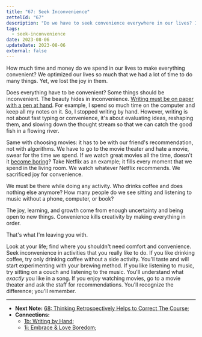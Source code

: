 ```yaml
---
title: "67: Seek Inconvenience"
zettelId: "67"
description: "Do we have to seek convenience everywhere in our lives? I don't think so. Inconvenience brings the forgotten joy."
tags:
  - seek-inconvenience
date: 2023-08-06
updateDate: 2023-08-06
external: false
---
```


How much time and money do we spend in our lives to make everything convenient? We optimized our lives so much that we had a lot of time to do many things. Yet, we lost the joy in them.

Does everything have to be convenient? Some things should be inconvenient. The beauty hides in inconvenience. [Writing must be on paper with a pen at hand](/notes/1b/). For example, I spend so much time on the computer and keep all my notes on it. So, I stopped writing by hand. However, writing is not about fast typing or convenience, it's about evaluating ideas, reshaping them, and slowing down the thought stream so that we can catch the good fish in a flowing river.

Same with choosing movies: it has to be with our friend's recommendation, not with algorithms. We have to go to the movie theater and hate a movie, swear for the time we spend. If we watch great movies all the time, doesn't it [become boring](/notes/1i/)? Take Netflix as an example; it fills every moment that we spend in the living room. We watch whatever Netflix recommends. We sacrificed joy for convenience.

We must be there while doing any activity. Who drinks coffee and does nothing else anymore? How many people do we see sitting and listening to music without a phone, computer, or book?

The joy, learning, and growth come from enough uncertainty and being open to new things. Convenience kills creativity by making everything in order.

That's what I'm leaving you with.

Look at your life; find where you shouldn't need comfort and convenience. Seek inconvenience in activities that you really like to do. If you like drinking coffee, try only drinking coffee without a side activity. You'll taste and will start experimenting with your brewing method. If you like listening to music, try sitting on a couch and listening to the music. You'll understand what *exactly* you like in a song. If you enjoy watching movies, go to a movie theater and ask the staff for recommendations. You'll recognize the difference; you'll remember.

---

- **Next Note:** [68: Thinking Retrospectively Helps to Correct The Course](/notes/68/);
- **Connections:**
  - [1b: Writing by Hand](/notes/1b/);
  - [1i: Embrace & Love Boredom](/notes/1i/);
